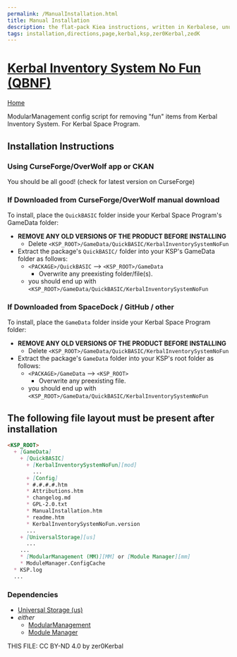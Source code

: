 ```yaml
---
permalink: /ManualInstallation.html
title: Manual Installation
description: the flat-pack Kiea instructions, written in Kerbalese, unusally present
tags: installation,directions,page,kerbal,ksp,zer0Kerbal,zedK
---
```

<!-- ManualInstallation.md v1.0.0.0
Kerbal Inventory System No Fun (QBNF)
created: 19 Apr 2023
updated:

TEMPLATE: ManualInstallation.md v1.1.9.0
created: 01 Feb 2022
updated: 27 Mar 2023

based upon work by Lisias -->

# [Kerbal Inventory System No Fun (QBNF)][mod]

[Home](./index.md)

ModularManagement config script for removing "fun" items from Kerbal Inventory System. For Kerbal Space Program.

## Installation Instructions

### Using CurseForge/OverWolf app or CKAN

You should be all good! (check for latest version on CurseForge)

### If Downloaded from CurseForge/OverWolf manual download

To install, place the `QuickBASIC` folder inside your Kerbal Space Program's GameData folder:

* **REMOVE ANY OLD VERSIONS OF THE PRODUCT BEFORE INSTALLING**
  * Delete `<KSP_ROOT>/GameData/QuickBASIC/KerbalInventorySystemNoFun`
* Extract the package's `QuickBASIC/` folder into your KSP's GameData folder as follows:
  * `<PACKAGE>/QuickBASIC` --> `<KSP_ROOT>/GameData`
    * Overwrite any preexisting folder/file(s).
  * you should end up with `<KSP_ROOT>/GameData/QuickBASIC/KerbalInventorySystemNoFun`

### If Downloaded from SpaceDock / GitHub / other

To install, place the `GameData` folder inside your Kerbal Space Program folder:

* **REMOVE ANY OLD VERSIONS OF THE PRODUCT BEFORE INSTALLING**
  * Delete `<KSP_ROOT>/GameData/QuickBASIC/KerbalInventorySystemNoFun`
* Extract the package's `GameData` folder into your KSP's root folder as follows:
  * `<PACKAGE>/GameData` --> `<KSP_ROOT>`
    * Overwrite any preexisting file.
  * you should end up with `<KSP_ROOT>/GameData/QuickBASIC/KerbalInventorySystemNoFun`

## The following file layout must be present after installation

```markdown
<KSP_ROOT>
  + [GameData]
    + [QuickBASIC]
      + [KerbalInventorySystemNoFun][mod]
        ...
      + [Config]
      * #.#.#.#.htm
      * Attributions.htm
      * changelog.md
      * GPL-2.0.txt
      * ManualInstallation.htm
      * readme.htm
      * KerbalInventorySystemNoFun.version
      ...
    + [UniversalStorage][us]
      ...
    ...
    * [ModularManagement (MM)][MM] or [Module Manager][mm]
    * ModuleManager.ConfigCache
  * KSP.log
  ...
```

### Dependencies

* [Universal Storage (us)][US]
* *either*
  * [ModularManagement][MM]
  * [Module Manager][m-m]

[mod]: https://www.curseforge.com/kerbal/ksp-mods/KerbalInventorySystemNoFun "Kerbal Inventory System No Fun (QBNF)"

[MM]: https://www.curseforge.com/kerbal/ksp-mods/ModularManagement "ModularManagement (MM)"
[m-m]: https://forum.kerbalspaceprogram.com/index.php?/topic/50533-*/ "Module Manager"
[us]: https://forum.kerbalspaceprogram.com/index.php?/topic/68043-*/ "Universal Storage"

THIS FILE: CC BY-ND 4.0 by zer0Kerbal